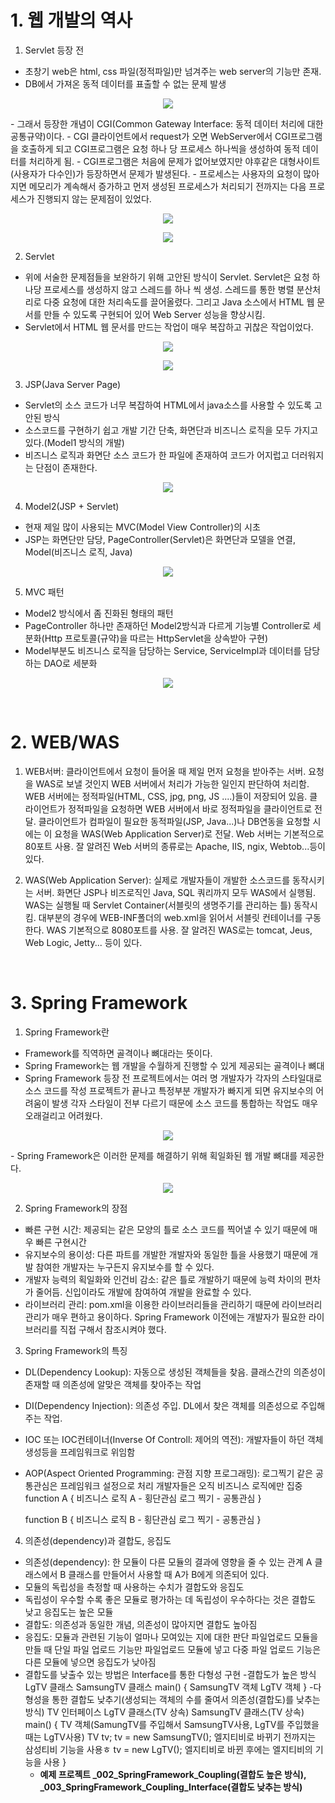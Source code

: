 # 1. 웹 개발의 역사

1. Servlet 등장 전
- 초창기 web은 html, css 파일(정적파일)만 넘겨주는 web server의 기능만 존재.
- DB에서 가져온 동적 데이터를 표출할 수 없는 문제 발생
<p style="text-align: center;"><img src="images/초창기web.PNG"></p>
- 그래서 등장한 개념이 CGI(Common Gateway Interface: 동적 데이터 처리에 대한 공통규약)이다.
- CGI 클라이언트에서 request가 오면 WebServer에서 CGI프로그램을 호출하게 되고 CGI프로그램은 요청 하나 당
  프로세스 하나씩을 생성하여 동적 데이터를 처리하게 됨.
- CGI프로그램은 처음에 문제가 없어보였지만 야후같은 대형사이트(사용자가 다수인)가 등장하면서 문제가 발생된다.
- 프로세스는 사용자의 요청이 많아지면 메모리가 계속해서 증가하고 먼저 생성된 프로세스가 처리되기 전까지는 다음
  프로세스가 진행되지 않는 문제점이 있었다.
<p style="text-align: center;"><img src="images/CGIweb.PNG"></p>
<p style="text-align: center;"><img src="images/CGIweb문제점.PNG"></p>

2. Servlet
- 위에 서술한 문제점들을 보완하기 위해 고안된 방식이 Servlet. Servlet은 요청 하나당 프로세스를 생성하지 않고
  스레드를 하나 씩 생성. 스레드를 통한 병렬 분산처리로 다중 요청에 대한 처리속도를 끌어올렸다. 그리고 Java 소스에서
  HTML 웹 문서를 만들 수 있도록 구현되어 있어 Web Server 성능을 향상시킴.
- Servlet에서 HTML 웹 문서를 만드는 작업이 매우 복잡하고 귀찮은 작업이었다.
<p style="text-align: center;"><img src="images/Servlet.PNG"></p>
<p style="text-align: center;"><img src="images/Servlet의쓰레드.PNG"></p>

3. JSP(Java Server Page)
- Servlet의 소스 코드가 너무 복잡하여 HTML에서 java소스를 사용할 수 있도록 고안된 방식
- 소스코드를 구현하기 쉽고 개발 기간 단축, 화면단과 비즈니스 로직을 모두 가지고 있다.(Model1 방식의 개발)
- 비즈니스 로직과 화면단 소스 코드가 한 파일에 존재하여 코드가 어지럽고 더러워지는 단점이 존재한다.
<p style="text-align: center;"><img src="images/JSP(Model1).PNG"></p>

4. Model2(JSP + Servlet)
- 현재 제일 많이 사용되는 MVC(Model View Controller)의 시초
- JSP는 화면단만 담당, PageController(Servlet)은 화면단과 모델을 연결, Model(비즈니스 로직, Java)
<p style="text-align: center;"><img src="images/Model2MVC.PNG"></p>

5. MVC 패턴
- Model2 방식에서 좀 진화된 형태의 패턴
- PageController 하나만 존재하던 Model2방식과 다르게 기능별 Controller로 세분화(Http 프로토콜(규약)을 따르는 
  HttpServlet을 상속받아 구현)
- Model부분도 비즈니스 로직을 담당하는 Service, ServiceImpl과 데이터를 담당하는 DAO로 세분화
<p style="text-align: center;"><img src="images/MVC.PNG"></p>
<br>

# 2. WEB/WAS
1. WEB서버: 클라이언트에서 요청이 들어올 때 제일 먼저 요청을 받아주는 서버. 요청을 WAS로 보낼 것인지 WEB 서버에서 처리가
            가능한 일인지 판단하여 처리함. WEB 서버에는 정적파일(HTML, CSS, jpg, png, JS ....)들이 저장되어 있음.
            클라이언트가 정적파일을 요청하면 WEB 서버에서 바로 정적파일을 클라이언트로 전달.
            클라이언트가 컴파일이 필요한 동적파일(JSP, Java...)나 DB연동을 요청할 시에는 이 요청을 WAS(Web Application Server)로 전달. Web 서버는 기본적으로 80포트 사용. 잘 알려진 Web 서버의 종류로는 Apache, IIS, ngix, Webtob...등이 있다.

2. WAS(Web Application Server): 실제로 개발자들이 개발한 소스코드를 동작시키는 서버. 화면단 JSP나 비즈로직인 Java, 
                                SQL 쿼리까지 모두 WAS에서 실행됨. WAS는 실행될 때 Servlet Container(서블릿의 생명주기를 관리하는 틀) 동작시킴. 대부분의 경우에 WEB-INF폴더의 web.xml을 읽어서 서블릿 컨테이너를 구동한다. WAS 기본적으로 8080포트를 사용. 잘 알려진 WAS로는 tomcat, 
                                Jeus, Web Logic, Jetty... 등이 있다.
<br>

# 3. Spring Framework
1. Spring Framework란
- Framework를 직역하면 골격이나 뼈대라는 뜻이다.
- Spring Framework는 웹 개발을 수월하게 진행할 수 있게 제공되는 골격이나 뼈대
- Spring Framework 등장 전 프로젝트에서는 여러 명 개발자가 각자의 스타일대로 소스 코드를 작성
  프로젝트가 끝나고 특정부분 개발자가 빠지게 되면 유지보수의 어려움이 발생
  각자 스타일이 전부 다르기 때문에 소스 코드를 통합하는 작업도 매우 오래걸리고 어려웠다.
<p style="text-align: center;"><img src="images/spring등장전.PNG"></p>
- Spring Framework은 이러한 문제를 해결하기 위해 획일화된 웹 개발 뼈대를 제공한다.
<p style="text-align: center;"><img src="images/spring의개발.PNG"></p>

2. Spring Framework의 장점
- 빠른 구현 시간: 제공되는 같은 모양의 틀로 소스 코드를 찍어낼 수 있기 때문에 매우 빠른 구현시간
- 유지보수의 용이성: 다른 파트를 개발한 개발자와 동일한 틀을 사용했기 때문에 개발 참여한 개발자는 누구든지 유지보수를 할 수 있다.
- 개발자 능력의 획일화와 인건비 감소: 같은 틀로 개발하기 때문에 능력 차이의 편차가 줄어듬.
                                    신입이라도 개발에 참여하여 개발을 완료할 수 있다.
- 라이브러리 관리: pom.xml을 이용한 라이브러리들을 관리하기 때문에 라이브러리 관리가 매우 편하고 용이하다.
                  Spring Framework 이전에는 개발자가 필요한 라이브러리를 직접 구해서 참조시켜야 했다.

3. Spring Framework의 특징
- DL(Dependency Lookup): 자동으로 생성된 객체들을 찾음. 클래스간의 의존성이 존재할 때 의존성에 알맞은 객체를 찾아주는 작업
- DI(Dependency Injection): 의존성 주입. DL에서 찾은 객체를 의존성으로 주입해주는 작업.
- IOC 또는 IOC컨테이너(Inverse Of Controll: 제어의 역전): 개발자들이 하던 객체생성등을 프레임워크로 위임함
- AOP(Aspect Oriented Programming: 관점 지향 프로그래밍): 로그찍기 같은 공통관심은 프레임워크 설정으로 처리
                                                         개발자들은 오직 비즈니스 로직에만 집중
  function A {
    비즈니스 로직 A - 횡단관심
    로그 찍기 - 공통관심
  }

  function B {
    비즈니스 로직 B - 횡단관심
    로그 찍기 - 공통관심
  }

4. 의존성(dependency)과 결합도, 응집도
- 의존성(dependency): 한 모듈이 다른 모듈의 결과에 영향을 줄 수 있는 관계
                      A 클래스에서 B 클래스를 만들어서 사용할 때 A가 B에게 의존되어 있다.
- 모듈의 독립성을 측정할 때 사용하는 수치가 결합도와 응집도
- 독립성이 우수할 수록 좋은 모듈로 평가하는 데 독립성이 우수하다는 것은 결합도 낮고 응집도는 높은 모듈
- 결합도: 의존성과 동일한 개념, 의존성이 많아지면 결합도 높아짐
- 응집도: 모듈과 관련된 기능이 얼마나 모여있는 지에 대한 판단
          파일업로드 모듈을 만들 때 단일 파일 업로드 기능만 파일업로드 모듈에 넣고 다중 파일 업로드 기능은 다른 모듈에
          넣으면 응집도가 낮아짐
- 결합도를 낮출수 있는 방법은 Interface를 통한 다형성 구현
  -결합도가 높은 방식
  LgTV      클래스
  SamsungTV 클래스
  main() {
    SamsungTV 객체
    LgTV      객체
  }
  -다형성을 통한 결합도 낮추기(생성되는 객체의 수를 줄여서 의존성(결합도)를 낮추는 방식)
  TV 인터페이스
  LgTV      클래스(TV 상속)
  SamsungTV 클래스(TV 상속)
  main() {
    TV 객체(SamungTV를 주입해서 SamsungTV사용, LgTV를 주입했을 때는 LgTV사용)
    TV tv;
    tv = new SamsungTV();
    엘지티비로 바뀌기 전까지는 삼성티비 기능을 사용ㅎ
    tv = new LgTV();
    엘지티비로 바뀐 후에는 엘지티비의 기능을 사용
  }
  - <b>예제 프로젝트 _002_SpringFramework_Coupling(결합도 높은 방식), _003_SpringFramework_Coupling_Interface(결합도 낮추는 방식)</b>

